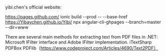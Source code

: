 yibi.chen's official website:

https://pages.github.com/
ionic build --prod -- --base-href https://Yibaychen.github.io/Yibi/
npx angular-cli-ghpages --branch=master --dir=www

There are several main methods for extracting text from PDF files in .NET:
Microsoft IFilter interface and Adobe IFilter implementation.
iTextSharp
PDFBox
PDFlib（https://www.codeproject.com/Articles/4690/Text2PDF）